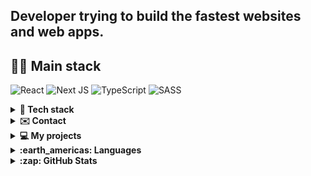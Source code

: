 Developer trying to build the fastest websites and web apps.
---

## <b>👨‍💻 Main stack</b>

![React](https://img.shields.io/badge/React-20232A?style=for-the-badge&logo=react&logoColor)
![Next JS](https://img.shields.io/badge/Next-black?style=for-the-badge&logo=next.js&logoColor=white)
![TypeScript](https://img.shields.io/badge/typescript-%23007ACC.svg?style=for-the-badge&logo=typescript&logoColor=white)
![SASS](https://img.shields.io/badge/Sass-CC6699?style=for-the-badge&logo=sass&logoColor=white)

<details>
<summary><b>👷 Tech stack</b></summary>

### Languages

  ![TypeScript](https://img.shields.io/badge/typescript-%23007ACC.svg?style=for-the-badge&logo=typescript&logoColor=white)
  ![JavaScript](https://img.shields.io/badge/javascript-%23323330.svg?style=for-the-badge&logo=javascript&logoColor=%23F7DF1E)
  ![HTML5](https://img.shields.io/badge/html5-%23E34F26.svg?style=for-the-badge&logo=html5&logoColor=white)
  ![CSS3](https://img.shields.io/badge/css3-%231572B6.svg?style=for-the-badge&logo=css3&logoColor=white)

### Frameworks/Libraries

  ![React](https://img.shields.io/badge/React-20232A?style=for-the-badge&logo=react&logoColor)
  ![Next JS](https://img.shields.io/badge/Next-black?style=for-the-badge&logo=next.js&logoColor=white)
  ![Jest](https://img.shields.io/badge/-jest-%23C21325?style=for-the-badge&logo=jest&logoColor=white)

### Tools

  ![Git](https://img.shields.io/badge/git-%23F05033.svg?style=for-the-badge&logo=git&logoColor=white)
  ![Yarn](https://img.shields.io/badge/yarn-blue.svg?style=for-the-badge&logo=yarn&logoColor=white)
  ![ESLint](https://img.shields.io/badge/ESLint-4B3263?style=for-the-badge&logo=eslint&logoColor=white)
  ![Visual Studio Code](https://img.shields.io/badge/Visual%20Studio%20Code-0078d7.svg?style=for-the-badge&logo=visual-studio-code&logoColor=white)

### CI/CD

  ![GitHub Actions](https://img.shields.io/badge/github%20actions-%232671E5.svg?style=for-the-badge&logo=githubactions&logoColor=white)
</details>

<details>
  <summary><b>✉️ Contact</b></summary>
  <ul>
  <li>Email: <code>maciejgarncarski@gmail.com</code> </li>
  <li>Discord: <code>Maciej#1842</code></li>
  </ul>
</details>

<details>
<summary><b>💻 My projects</b></summary>

- [🔍 Github Searcher](https://github.com/MaciejGarncarski/github-searcher) - NextJS app, which uses Github's REST API to show users and repositories. Tech stack: Typescript, Next, react-query, tailwind, Jest.

- [👟 Shoe Shop 🛒](https://github.com/MaciejGarncarski/shoe-shop) - Typescript app, created to understand how much React makes life easier. While creating "Shoe Shop" I've learned about immutable code, map, filter, accessibility. Tech stack: own router, typescirpt, sass, html.

- [📖 Book app](https://github.com/MaciejGarncarski/maciejgarncarski.github.io) - React app created for my classmates, so we don't have to carry this damn book :~)! Tech stack: React, Typescript, sass, Cypress.

- [🧑‍💼 Business website 🌍](https://github.com/MaciejGarncarski/Buisness-Website) - Landing page made using React, Styled-Components, framer-motion, typescript.

</details>

<details>
  <summary><b>:earth_americas: Languages</b></summary>
  <ul>
  <li> English - B2</li>
  <li>Polish - Native</li>
  </ul>
</details>

<details>
  <summary><b>:zap: GitHub Stats</b></summary>
    <img align="left" alt="MaciejGarncarski's GitHub Stats" src="https://github-readme-stats.vercel.app/api?username=MaciejGarncarski&show_icons=true&hide_border=false&title_color=24A4FF&icon_color=24A4FF&bg_color=09131B&text_color=ffffff&border_color=0c1a25" />
</details>
